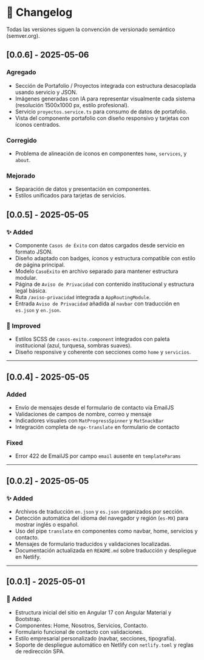 # 📄 Changelog

Todas las versiones siguen la convención de versionado semántico (semver.org).

## [0.0.6] - 2025-05-06

### Agregado
- Sección de Portafolio / Proyectos integrada con estructura desacoplada usando servicio y JSON.
- Imágenes generadas con IA para representar visualmente cada sistema (resolución 1500x1000 px, estilo profesional).
- Servicio `proyectos.service.ts` para consumo de datos de portafolio.
- Vista del componente portafolio con diseño responsivo y tarjetas con íconos centrados.

### Corregido
- Problema de alineación de íconos en componentes `home`, `services`, y `about`.

### Mejorado
- Separación de datos y presentación en componentes.
- Estilos unificados para tarjetas de servicios.


## [0.0.5] - 2025-05-05

### ✨ Added
- Componente `Casos de Éxito` con datos cargados desde servicio en formato JSON.
- Diseño adaptado con badges, íconos y estructura compatible con estilo de página principal.
- Modelo `CasoExito` en archivo separado para mantener estructura modular.
- Página de `Aviso de Privacidad` con contenido institucional y estructura legal básica.
- Ruta `/aviso-privacidad` integrada a `AppRoutingModule`.
- Entrada `Aviso de Privacidad` añadida al `navbar` con traducción en `es.json` y `en.json`.

### 🎨 Improved
- Estilos SCSS de `casos-exito.component` integrados con paleta institucional (azul, turquesa, sombras suaves).
- Diseño responsive y coherente con secciones como `home` y `servicios`.

---

## [0.0.4] - 2025-05-05
### Added
- Envío de mensajes desde el formulario de contacto vía EmailJS
- Validaciones de campos de nombre, correo y mensaje
- Indicadores visuales con `MatProgressSpinner` y `MatSnackBar`
- Integración completa de `ngx-translate` en formulario de contacto

### Fixed
- Error 422 de EmailJS por campo `email` ausente en `templateParams`

---

## [0.0.2] - 2025-05-05

### ✨ Added
- Archivos de traducción `en.json` y `es.json` organizados por sección.
- Detección automática del idioma del navegador y región (`es-MX`) para mostrar inglés o español.
- Uso del pipe `translate` en componentes como navbar, home, servicios y contacto.
- Mensajes de formulario traducidos y validaciones localizadas.
- Documentación actualizada en `README.md` sobre traducción y despliegue en Netlify.

---

## [0.0.1] - 2025-05-01

### 🚀 Added
- Estructura inicial del sitio en Angular 17 con Angular Material y Bootstrap.
- Componentes: Home, Nosotros, Servicios, Contacto.
- Formulario funcional de contacto con validaciones.
- Estilo empresarial personalizado (navbar, secciones, tipografía).
- Soporte de despliegue automático en Netlify con `netlify.toml` y reglas de redirección SPA.

